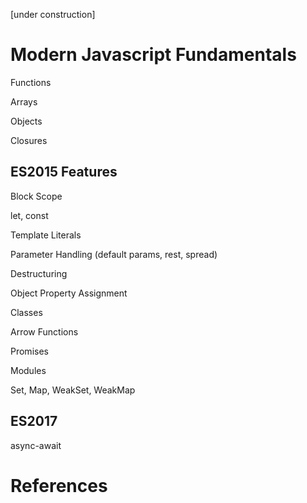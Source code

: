 [under construction]

# Modern Javascript Fundamentals

Functions

Arrays

Objects

Closures

## ES2015 Features

Block Scope

let, const

Template Literals

Parameter Handling (default params, rest, spread)

Destructuring

Object Property Assignment

Classes

Arrow Functions

Promises

Modules

Set, Map, WeakSet, WeakMap

## ES2017 

async-await


# References
